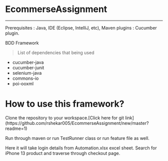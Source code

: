 # EcommerseAssignment

--------------
Prerequisites : Java, IDE (Eclipse, IntelliJ, etc), Maven
plugins : Cucumber plugin.

BDD Framework
> List of dependencies that being used 
- cucumber-java
- cucumber-junit
- selenium-java
- commons-io
- poi-ooxml



<h1 id="howframeuse">How to use this framework?</h1>
Clone the repository to your workspace.[Click here for git link](https://github.com/rshekar005/EcommerseAssignment/new/master?readme=1)

<p> Run through maven or run TestRunner class or run feature file as well. <p>

Here it will take login details from Automation.xlsx excel sheet.
Search for iPhone 13 product and traverse through checkout page.
